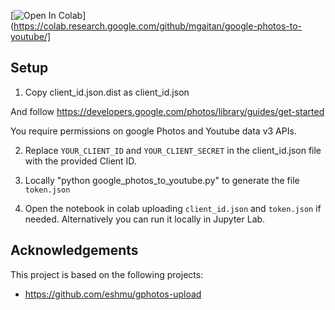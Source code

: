 [![Open In Colab](https://colab.research.google.com/assets/colab-badge.svg)](https://colab.research.google.com/github/mgaitan/google-photos-to-youtube/]


## Setup

1. Copy client_id.json.dist as client_id.json

And follow https://developers.google.com/photos/library/guides/get-started

You require permissions on google Photos and Youtube data v3 APIs. 


2. Replace `YOUR_CLIENT_ID` and `YOUR_CLIENT_SECRET` in the client_id.json file with the provided Client ID. 

3. Locally "python google_photos_to_youtube.py" to generate the file `token.json`

4. Open the notebook in colab uploading `client_id.json` and `token.json` if needed. Alternatively you can run it locally in Jupyter Lab. 


## Acknowledgements

This project is based on the following projects:

* https://github.com/eshmu/gphotos-upload
